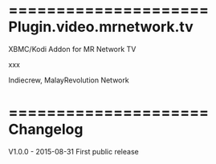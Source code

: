 =====================
Plugin.video.mrnetwork.tv
=====================

XBMC/Kodi Addon for MR Network TV

xxx

Indiecrew, MalayRevolution Network

=====================
Changelog
=====================

V1.0.0 - 2015-08-31
First public release

